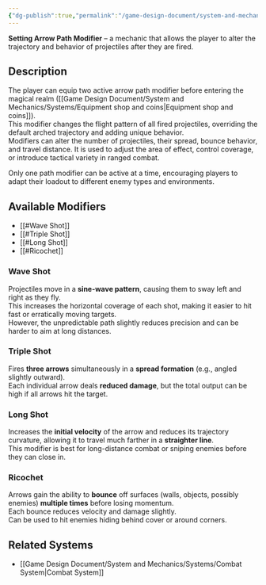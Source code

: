 ```yaml
---
{"dg-publish":true,"permalink":"/game-design-document/system-and-mechanics/mechanincs/combat-mechanics/setting-arrow-path-modifier/"}
---
```


**Setting Arrow Path Modifier** – a mechanic that allows the player to alter the trajectory and behavior of projectiles after they are fired. 
## Description
The player can equip two active arrow path modifier before entering the magical realm ([[Game Design Document/System and Mechanics/Systems/Equipment shop and coins\|Equipment shop and coins]]).  
This modifier changes the flight pattern of all fired projectiles, overriding the default arched trajectory and adding unique behavior.  
Modifiers can alter the number of projectiles, their spread, bounce behavior, and travel distance. It is used to adjust the area of effect, control coverage, or introduce tactical variety in ranged combat.

Only one path modifier can be active at a time, encouraging players to adapt their loadout to different enemy types and environments.

## Available Modifiers
- [[#Wave Shot]]
- [[#Triple Shot]]
- [[#Long Shot]]
- [[#Ricochet]]

### Wave Shot
Projectiles move in a **sine-wave pattern**, causing them to sway left and right as they fly.  
This increases the horizontal coverage of each shot, making it easier to hit fast or erratically moving targets.  
However, the unpredictable path slightly reduces precision and can be harder to aim at long distances.

### Triple Shot
Fires **three arrows** simultaneously in a **spread formation** (e.g., angled slightly outward).  
Each individual arrow deals **reduced damage**, but the total output can be high if all arrows hit the target.

### Long Shot
Increases the **initial velocity** of the arrow and reduces its trajectory curvature, allowing it to travel much farther in a **straighter line**.  
This modifier is best for long-distance combat or sniping enemies before they can close in.

### Ricochet
Arrows gain the ability to **bounce** off surfaces (walls, objects, possibly enemies) **multiple times** before losing momentum.  
Each bounce reduces velocity and damage slightly.  
Can be used to hit enemies hiding behind cover or around corners.

## Related Systems
- [[Game Design Document/System and Mechanics/Systems/Combat System\|Combat System]]